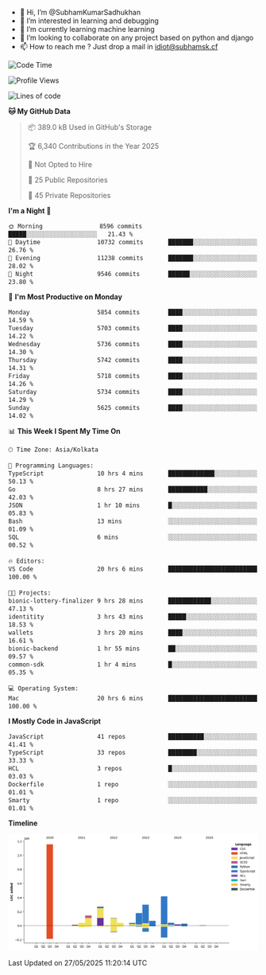 - 👋 Hi, I’m @SubhamKumarSadhukhan
- 👀 I’m interested in learning and debugging
- 🌱 I’m currently learning machine learning
- 💞️ I’m looking to collaborate on any project based on python and django
- 📫 How to reach me ?
      Just drop a mail in idiot@subhamsk.cf

<!---
SubhamKumarSadhukhan/SubhamKumarSadhukhan is a ✨ special ✨ repository because its `README.md` (this file) appears on your GitHub profile.
You can click the Preview link to take a look at your changes.
--->


<!--START_SECTION:waka-->
![Code Time](http://img.shields.io/badge/Code%20Time-2%2C926%20hrs%2022%20mins-blue)

![Profile Views](http://img.shields.io/badge/Profile%20Views-1-blue)

![Lines of code](https://img.shields.io/badge/From%20Hello%20World%20I%27ve%20Written-2.9%20million%20lines%20of%20code-blue)

**🐱 My GitHub Data** 

> 📦 389.0 kB Used in GitHub's Storage 
 > 
> 🏆 6,340 Contributions in the Year 2025
 > 
> 🚫 Not Opted to Hire
 > 
> 📜 25 Public Repositories 
 > 
> 🔑 45 Private Repositories 
 > 
**I'm a Night 🦉** 

```text
🌞 Morning                8596 commits        █████░░░░░░░░░░░░░░░░░░░░   21.43 % 
🌆 Daytime                10732 commits       ███████░░░░░░░░░░░░░░░░░░   26.76 % 
🌃 Evening                11238 commits       ███████░░░░░░░░░░░░░░░░░░   28.02 % 
🌙 Night                  9546 commits        ██████░░░░░░░░░░░░░░░░░░░   23.80 % 
```
📅 **I'm Most Productive on Monday** 

```text
Monday                   5854 commits        ████░░░░░░░░░░░░░░░░░░░░░   14.59 % 
Tuesday                  5703 commits        ████░░░░░░░░░░░░░░░░░░░░░   14.22 % 
Wednesday                5736 commits        ████░░░░░░░░░░░░░░░░░░░░░   14.30 % 
Thursday                 5742 commits        ████░░░░░░░░░░░░░░░░░░░░░   14.31 % 
Friday                   5718 commits        ████░░░░░░░░░░░░░░░░░░░░░   14.26 % 
Saturday                 5734 commits        ████░░░░░░░░░░░░░░░░░░░░░   14.29 % 
Sunday                   5625 commits        ████░░░░░░░░░░░░░░░░░░░░░   14.02 % 
```


📊 **This Week I Spent My Time On** 

```text
🕑︎ Time Zone: Asia/Kolkata

💬 Programming Languages: 
TypeScript               10 hrs 4 mins       █████████████░░░░░░░░░░░░   50.13 % 
Go                       8 hrs 27 mins       ███████████░░░░░░░░░░░░░░   42.03 % 
JSON                     1 hr 10 mins        █░░░░░░░░░░░░░░░░░░░░░░░░   05.83 % 
Bash                     13 mins             ░░░░░░░░░░░░░░░░░░░░░░░░░   01.09 % 
SQL                      6 mins              ░░░░░░░░░░░░░░░░░░░░░░░░░   00.52 % 

🔥 Editors: 
VS Code                  20 hrs 6 mins       █████████████████████████   100.00 % 

🐱‍💻 Projects: 
bionic-lottery-finalizer 9 hrs 28 mins       ████████████░░░░░░░░░░░░░   47.13 % 
identitity               3 hrs 43 mins       █████░░░░░░░░░░░░░░░░░░░░   18.53 % 
wallets                  3 hrs 20 mins       ████░░░░░░░░░░░░░░░░░░░░░   16.61 % 
bionic-backend           1 hr 55 mins        ██░░░░░░░░░░░░░░░░░░░░░░░   09.57 % 
common-sdk               1 hr 4 mins         █░░░░░░░░░░░░░░░░░░░░░░░░   05.35 % 

💻 Operating System: 
Mac                      20 hrs 6 mins       █████████████████████████   100.00 % 
```

**I Mostly Code in JavaScript** 

```text
JavaScript               41 repos            ██████████░░░░░░░░░░░░░░░   41.41 % 
TypeScript               33 repos            ████████░░░░░░░░░░░░░░░░░   33.33 % 
HCL                      3 repos             █░░░░░░░░░░░░░░░░░░░░░░░░   03.03 % 
Dockerfile               1 repo              ░░░░░░░░░░░░░░░░░░░░░░░░░   01.01 % 
Smarty                   1 repo              ░░░░░░░░░░░░░░░░░░░░░░░░░   01.01 % 
```



**Timeline**

![Lines of Code chart](https://raw.githubusercontent.com/SubhamKumarSadhukhan/SubhamKumarSadhukhan/main/assets/bar_graph.png)


 Last Updated on 27/05/2025 11:20:14 UTC
<!--END_SECTION:waka-->
